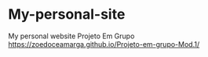 # My-personal-site
My personal website
Projeto Em Grupo https://zoedoceamarga.github.io/Projeto-em-grupo-Mod.1/
